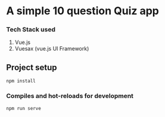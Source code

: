 # A simple 10 question Quiz app 

### Tech Stack used
1. Vue.js
2. Vuesax (vue.js UI Framework)

## Project setup
```
npm install
```

### Compiles and hot-reloads for development
```
npm run serve
```



